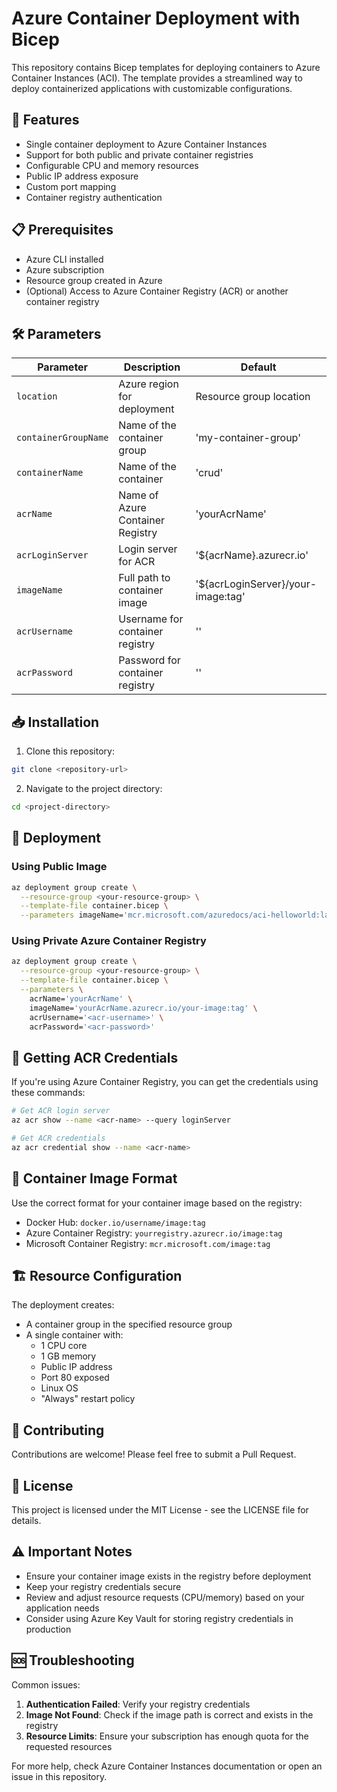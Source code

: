 # Azure Container Deployment with Bicep

This repository contains Bicep templates for deploying containers to Azure Container Instances (ACI). The template provides a streamlined way to deploy containerized applications with customizable configurations.

## 🚀 Features

- Single container deployment to Azure Container Instances
- Support for both public and private container registries
- Configurable CPU and memory resources
- Public IP address exposure
- Custom port mapping
- Container registry authentication

## 📋 Prerequisites

- Azure CLI installed
- Azure subscription
- Resource group created in Azure
- (Optional) Access to Azure Container Registry (ACR) or another container registry

## 🛠️ Parameters

| Parameter | Description | Default |
|-----------|-------------|---------|
| `location` | Azure region for deployment | Resource group location |
| `containerGroupName` | Name of the container group | 'my-container-group' |
| `containerName` | Name of the container | 'crud' |
| `acrName` | Name of Azure Container Registry | 'yourAcrName' |
| `acrLoginServer` | Login server for ACR | '${acrName}.azurecr.io' |
| `imageName` | Full path to container image | '${acrLoginServer}/your-image:tag' |
| `acrUsername` | Username for container registry | '' |
| `acrPassword` | Password for container registry | '' |

## 📥 Installation

1. Clone this repository:
```bash
git clone <repository-url>
```

2. Navigate to the project directory:
```bash
cd <project-directory>
```

## 🚀 Deployment

### Using Public Image

```bash
az deployment group create \
  --resource-group <your-resource-group> \
  --template-file container.bicep \
  --parameters imageName='mcr.microsoft.com/azuredocs/aci-helloworld:latest'
```

### Using Private Azure Container Registry

```bash
az deployment group create \
  --resource-group <your-resource-group> \
  --template-file container.bicep \
  --parameters \
    acrName='yourAcrName' \
    imageName='yourAcrName.azurecr.io/your-image:tag' \
    acrUsername='<acr-username>' \
    acrPassword='<acr-password>'
```

## 🔑 Getting ACR Credentials

If you're using Azure Container Registry, you can get the credentials using these commands:

```bash
# Get ACR login server
az acr show --name <acr-name> --query loginServer

# Get ACR credentials
az acr credential show --name <acr-name>
```

## 📝 Container Image Format

Use the correct format for your container image based on the registry:

- Docker Hub: `docker.io/username/image:tag`
- Azure Container Registry: `yourregistry.azurecr.io/image:tag`
- Microsoft Container Registry: `mcr.microsoft.com/image:tag`

## 🏗️ Resource Configuration

The deployment creates:
- A container group in the specified resource group
- A single container with:
  - 1 CPU core
  - 1 GB memory
  - Public IP address
  - Port 80 exposed
  - Linux OS
  - "Always" restart policy

## 🤝 Contributing

Contributions are welcome! Please feel free to submit a Pull Request.

## 📄 License

This project is licensed under the MIT License - see the LICENSE file for details.

## ⚠️ Important Notes

- Ensure your container image exists in the registry before deployment
- Keep your registry credentials secure
- Review and adjust resource requests (CPU/memory) based on your application needs
- Consider using Azure Key Vault for storing registry credentials in production

## 🆘 Troubleshooting

Common issues:
1. **Authentication Failed**: Verify your registry credentials
2. **Image Not Found**: Check if the image path is correct and exists in the registry
3. **Resource Limits**: Ensure your subscription has enough quota for the requested resources

For more help, check Azure Container Instances documentation or open an issue in this repository.
